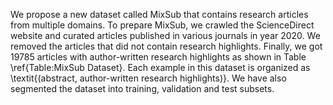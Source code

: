 We propose a new dataset called MixSub that contains research articles from multiple domains.
To prepare MixSub, we crawled the ScienceDirect website and curated articles published in various journals in year 2020. 
We removed the articles that did not contain research highlights. 
Finally, we got 19785 articles with author-written research highlights as shown in Table \ref{Table:MixSub Dataset}. 
Each example in this dataset is organized as \textit{(abstract,  author-written research highlights)}. We have also segmented the dataset into training, validation and test subsets.
